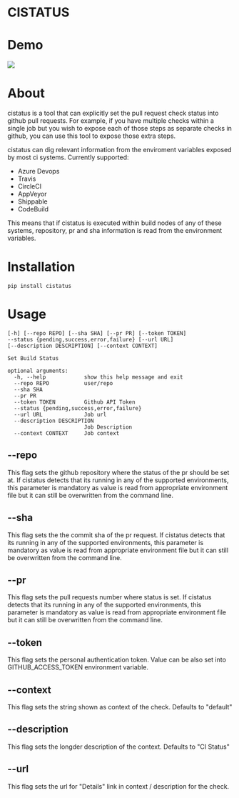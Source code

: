 CISTATUS
========

# Demo
![](demos/cistatus_demo.gif)

# About

cistatus is a tool that can explicitly set the pull request check status into github pull requests. For example, if you have multiple checks within a single job but you wish to expose each of those steps as separate checks in github, you can use this tool to expose those extra steps.

cistatus can dig relevant information from the enviroment variables exposed by most ci systems. Currently supported:

 * Azure Devops
 * Travis
 * CircleCI
 * AppVeyor
 * Shippable
 * CodeBuild

This means that if cistatus is executed within build nodes of any of these systems,  repository, pr and sha information is read from the environment variables.

Installation
============

```
pip install cistatus
```

Usage
=====

```
[-h] [--repo REPO] [--sha SHA] [--pr PR] [--token TOKEN]
--status {pending,success,error,failure} [--url URL]
[--description DESCRIPTION] [--context CONTEXT]

Set Build Status

optional arguments:
  -h, --help            show this help message and exit
  --repo REPO           user/repo
  --sha SHA
  --pr PR
  --token TOKEN         Github API Token
  --status {pending,success,error,failure}
  --url URL             Job url
  --description DESCRIPTION
                        Job Description
  --context CONTEXT     Job context
```

## --repo
This flag sets the github repository where the status of the pr should be set at. If cistatus detects that its running in any of the supported environments,
this parameter is mandatory as value is read from appropriate environment file but it can still be overwritten from the command line.


## --sha
This flag sets the the commit sha of the pr request. If cistatus detects that its running in any of the supported environments,
this parameter is mandatory as value is read from appropriate environment file but it can still be overwritten from the command line.

## --pr
This flag sets the pull requests number where status is set. If cistatus detects that its running in any of the supported environments,
this parameter is mandatory as value is read from appropriate environment file but it can still be overwritten from the command line.

## --token
This flag sets the personal authentication token. Value can be also set into GITHUB_ACCESS_TOKEN environment variable.

## --context

This flag sets the string shown as context of the check. Defaults to "default"

## --description

This flag sets the longder description of the context. Defaults to "CI Status"

## --url

This flag sets the url for "Details" link in context  / description for the check.
